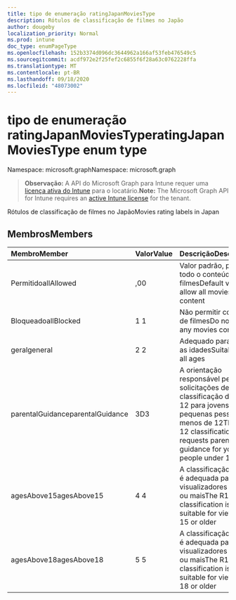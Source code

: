 ```yaml
---
title: tipo de enumeração ratingJapanMoviesType
description: Rótulos de classificação de filmes no Japão
author: dougeby
localization_priority: Normal
ms.prod: intune
doc_type: enumPageType
ms.openlocfilehash: 152b3374d096dc3644962a166af53feb476549c5
ms.sourcegitcommit: acdf972e2f25fef2c6855f6f28a63c0762228ffa
ms.translationtype: MT
ms.contentlocale: pt-BR
ms.lasthandoff: 09/18/2020
ms.locfileid: "48073002"
---
```

# <a name="ratingjapanmoviestype-enum-type"></a><span data-ttu-id="43b69-103">tipo de enumeração ratingJapanMoviesType</span><span class="sxs-lookup"><span data-stu-id="43b69-103">ratingJapanMoviesType enum type</span></span>

<span data-ttu-id="43b69-104">Namespace: microsoft.graph</span><span class="sxs-lookup"><span data-stu-id="43b69-104">Namespace: microsoft.graph</span></span>

> <span data-ttu-id="43b69-105">**Observação:** A API do Microsoft Graph para Intune requer uma [licença ativa do Intune](https://go.microsoft.com/fwlink/?linkid=839381) para o locatário.</span><span class="sxs-lookup"><span data-stu-id="43b69-105">**Note:** The Microsoft Graph API for Intune requires an [active Intune license](https://go.microsoft.com/fwlink/?linkid=839381) for the tenant.</span></span>

<span data-ttu-id="43b69-106">Rótulos de classificação de filmes no Japão</span><span class="sxs-lookup"><span data-stu-id="43b69-106">Movies rating labels in Japan</span></span>

## <a name="members"></a><span data-ttu-id="43b69-107">Membros</span><span class="sxs-lookup"><span data-stu-id="43b69-107">Members</span></span>
|<span data-ttu-id="43b69-108">Membro</span><span class="sxs-lookup"><span data-stu-id="43b69-108">Member</span></span>|<span data-ttu-id="43b69-109">Valor</span><span class="sxs-lookup"><span data-stu-id="43b69-109">Value</span></span>|<span data-ttu-id="43b69-110">Descrição</span><span class="sxs-lookup"><span data-stu-id="43b69-110">Description</span></span>|
|:---|:---|:---|
|<span data-ttu-id="43b69-111">Permitido</span><span class="sxs-lookup"><span data-stu-id="43b69-111">allAllowed</span></span>|<span data-ttu-id="43b69-112">,0</span><span class="sxs-lookup"><span data-stu-id="43b69-112">0</span></span>|<span data-ttu-id="43b69-113">Valor padrão, permitir todo o conteúdo de filmes</span><span class="sxs-lookup"><span data-stu-id="43b69-113">Default value, allow all movies content</span></span>|
|<span data-ttu-id="43b69-114">Bloqueado</span><span class="sxs-lookup"><span data-stu-id="43b69-114">allBlocked</span></span>|<span data-ttu-id="43b69-115">1 </span><span class="sxs-lookup"><span data-stu-id="43b69-115">1</span></span>|<span data-ttu-id="43b69-116">Não permitir conteúdo de filmes</span><span class="sxs-lookup"><span data-stu-id="43b69-116">Do not allow any movies content</span></span>|
|<span data-ttu-id="43b69-117">geral</span><span class="sxs-lookup"><span data-stu-id="43b69-117">general</span></span>|<span data-ttu-id="43b69-118">2 </span><span class="sxs-lookup"><span data-stu-id="43b69-118">2</span></span>|<span data-ttu-id="43b69-119">Adequado para todas as idades</span><span class="sxs-lookup"><span data-stu-id="43b69-119">Suitable for all ages</span></span>|
|<span data-ttu-id="43b69-120">parentalGuidance</span><span class="sxs-lookup"><span data-stu-id="43b69-120">parentalGuidance</span></span>|<span data-ttu-id="43b69-121">3D</span><span class="sxs-lookup"><span data-stu-id="43b69-121">3</span></span>|<span data-ttu-id="43b69-122">A orientação responsável pelas solicitações de classificação do PG-12 para jovens, às pequenas pessoas, menos de 12</span><span class="sxs-lookup"><span data-stu-id="43b69-122">The PG-12 classification requests parental guidance for young people under 12</span></span>|
|<span data-ttu-id="43b69-123">agesAbove15</span><span class="sxs-lookup"><span data-stu-id="43b69-123">agesAbove15</span></span>|<span data-ttu-id="43b69-124">4 </span><span class="sxs-lookup"><span data-stu-id="43b69-124">4</span></span>|<span data-ttu-id="43b69-125">A classificação R15 + é adequada para visualizadores de 15 ou mais</span><span class="sxs-lookup"><span data-stu-id="43b69-125">The R15+ classification is suitable for viewers of 15 or older</span></span>|
|<span data-ttu-id="43b69-126">agesAbove18</span><span class="sxs-lookup"><span data-stu-id="43b69-126">agesAbove18</span></span>|<span data-ttu-id="43b69-127">5 </span><span class="sxs-lookup"><span data-stu-id="43b69-127">5</span></span>|<span data-ttu-id="43b69-128">A classificação R18 + é adequada para visualizadores de 18 ou mais</span><span class="sxs-lookup"><span data-stu-id="43b69-128">The R18+ classification is suitable for viewers of 18 or older</span></span>|









